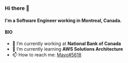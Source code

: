 ### Hi there 👋

#### I'm a Software Engineer working in Montreal, Canada.

#### BIO
- 🔭 I’m currently working at **National Bank of Canada**
- 🌱 I’m currently learning **AWS Solutions Architecture**
- 📫 How to reach me: [Mayo#5618](https://discordapp.com/users/235211736167350272)

<!--
**mayorathan/mayorathan** is a ✨ _special_ ✨ repository because its `README.md` (this file) appears on your GitHub profile.

Here are some ideas to get you started:

- 🔭 I’m currently working at **National Bank of Canada**
- 🌱 I’m currently learning **AWS Solutions Architect**
- 👯 I’m looking to collaborate on ...
- 🤔 I’m looking for help with ...
- 💬 Ask me about ...
- 📫 How to reach me: [Mayo#5618](https://discordapp.com/users/235211736167350272)
- 😄 Pronouns: ...
- ⚡ Fun fact: ...
-->
